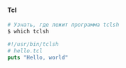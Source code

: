 #### Tcl

```bash
# Узнать, где лежит программа tclsh
$ which tclsh    

```

```tcl
#!/usr/bin/tclsh
# hello.tcl
puts "Hello, world"
```

